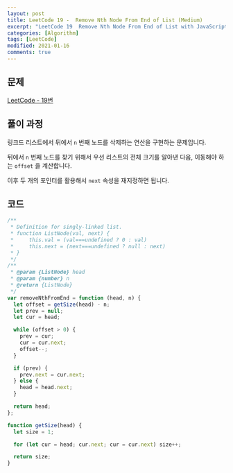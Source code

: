 ```yaml
---
layout: post
title: LeetCode 19 -  Remove Nth Node From End of List (Medium)
excerpt: "LeetCode 19  Remove Nth Node From End of List with JavaScript"
categories: [Algorithm]
tags: [LeetCode]
modified: 2021-01-16
comments: true
---
```


## 문제

[LeetCode - 19번](https://leetcode.com/problems/remove-nth-node-from-end-of-list/)

## 풀이 과정

링크드 리스트에서 뒤에서 `n` 번째 노드를 삭제하는 연산을 구현하는 문제입니다.

뒤에서 `n` 번째 노드를 찾기 위해서 우선 리스트의 전체 크기를 알아낸 다음, 이동해야 하는 `offset` 을 계산합니다.

이후 두 개의 포인터를 활용해서 `next` 속성을 재지정하면 됩니다.

## 코드

```javascript
/**
 * Definition for singly-linked list.
 * function ListNode(val, next) {
 *     this.val = (val===undefined ? 0 : val)
 *     this.next = (next===undefined ? null : next)
 * }
 */
/**
 * @param {ListNode} head
 * @param {number} n
 * @return {ListNode}
 */
var removeNthFromEnd = function (head, n) {
  let offset = getSize(head) - n;
  let prev = null;
  let cur = head;

  while (offset > 0) {
    prev = cur;
    cur = cur.next;
    offset--;
  }

  if (prev) {
    prev.next = cur.next;
  } else {
    head = head.next;
  }

  return head;
};

function getSize(head) {
  let size = 1;

  for (let cur = head; cur.next; cur = cur.next) size++;

  return size;
}
```
